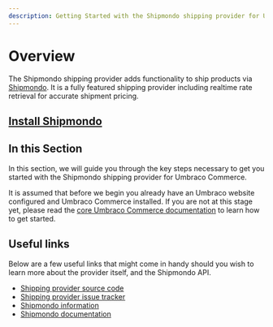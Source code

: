 ```yaml
---
description: Getting Started with the Shipmondo shipping provider for Umbraco Commerce.
---
```


# Overview

The Shipmondo shipping provider adds functionality to ship products via [Shipmondo](https://www.shipmondo.com/). It is a fully featured shipping provider including realtime rate retrieval for accurate shipment pricing.

## [Install Shipmondo](../install-shipping-providers.md)

## In this Section

In this section, we will guide you through the key steps necessary to get you started with the Shipmondo shipping provider for Umbraco Commerce.

It is assumed that before we begin you already have an Umbraco website configured and Umbraco Commerce installed. If you are not at this stage yet, please read the [core Umbraco Commerce documentation](https://docs.umbraco.com/umbraco-commerce/) to learn how to get started.

## Useful links

Below are a few useful links that might come in handy should you wish to learn more about the provider itself, and the Shipmondo API.

* [Shipping provider source code](https://github.com/umbraco/Umbraco.Commerce.ShippingProviders.Shipmondo)
* [Shipping provider issue tracker](https://github.com/umbraco/Umbraco.Commerce.Issues/issues)
* [Shipmondo information](https://www.shipmondo.com/)
* [Shipmondo documentation](https://app.shipmondo.com/api/public/v3/specification/)

